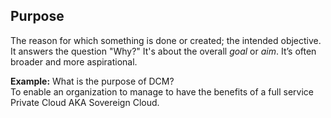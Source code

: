 ## Purpose
The reason for which something is done or created; the intended objective. It answers the question "Why?"  It's about the overall *goal* or *aim*. It’s often broader and more aspirational.

**Example:** What is the purpose of DCM?  
To enable an organization to manage to have the benefits of a full service Private Cloud AKA Sovereign Cloud.